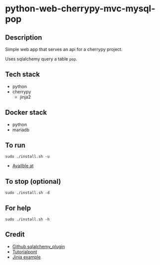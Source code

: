 # python-web-cherrypy-mvc-mysql-pop

## Description
Simple web app that serves an api
for a cherrypy project.

Uses sqlalchemy query a table `pop`.

## Tech stack
- python
- cherrypy
  - jinja2

## Docker stack
- python
- mariadb

## To run
`sudo ./install.sh -u`
- [Availble at](http://localhost)

## To stop (optional)
`sudo ./install.sh -d`

## For help
`sudo ./install.sh -h`

## Credit
- [Github sqlalchemy_plugin](https://github.com/ionrock/cherrypy-sqlalchemy/blob/master/example.py)
- [Tutorialpont](https://www.tutorialspoint.com/cherrypy/cherrypy_quick_guide.htm)
- [Jinja example](https://simpletutorials.com/c/cherrypy/anvjhz8q/mvc-with-cherrypy-and-jinja2)
